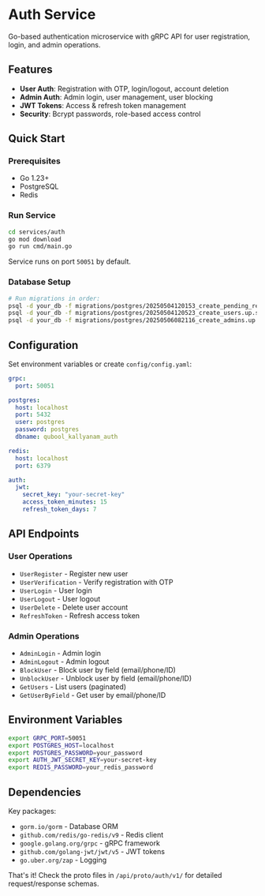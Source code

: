 # Auth Service

Go-based authentication microservice with gRPC API for user registration, login, and admin operations.

## Features

- **User Auth**: Registration with OTP, login/logout, account deletion
- **Admin Auth**: Admin login, user management, user blocking
- **JWT Tokens**: Access & refresh token management
- **Security**: Bcrypt passwords, role-based access control

## Quick Start

### Prerequisites
- Go 1.23+
- PostgreSQL
- Redis

### Run Service
```bash
cd services/auth
go mod download
go run cmd/main.go
```

Service runs on port `50051` by default.

### Database Setup
```bash
# Run migrations in order:
psql -d your_db -f migrations/postgres/20250504120153_create_pending_registrations.up.sql
psql -d your_db -f migrations/postgres/20250504120523_create_users.up.sql
psql -d your_db -f migrations/postgres/20250506082116_create_admins.up.sql
```

## Configuration

Set environment variables or create `config/config.yaml`:

```yaml
grpc:
  port: 50051

postgres:
  host: localhost
  port: 5432
  user: postgres
  password: postgres
  dbname: qubool_kallyanam_auth

redis:
  host: localhost
  port: 6379

auth:
  jwt:
    secret_key: "your-secret-key"
    access_token_minutes: 15
    refresh_token_days: 7
```

## API Endpoints

### User Operations
- `UserRegister` - Register new user
- `UserVerification` - Verify registration with OTP
- `UserLogin` - User login
- `UserLogout` - User logout
- `UserDelete` - Delete user account
- `RefreshToken` - Refresh access token

### Admin Operations  
- `AdminLogin` - Admin login
- `AdminLogout` - Admin logout
- `BlockUser` - Block user by field (email/phone/ID)
- `UnblockUser` - Unblock user by field (email/phone/ID)
- `GetUsers` - List users (paginated)
- `GetUserByField` - Get user by email/phone/ID

## Environment Variables

```bash
export GRPC_PORT=50051
export POSTGRES_HOST=localhost
export POSTGRES_PASSWORD=your_password
export AUTH_JWT_SECRET_KEY=your-secret-key
export REDIS_PASSWORD=your_redis_password
```

## Dependencies

Key packages:
- `gorm.io/gorm` - Database ORM
- `github.com/redis/go-redis/v9` - Redis client
- `google.golang.org/grpc` - gRPC framework
- `github.com/golang-jwt/jwt/v5` - JWT tokens
- `go.uber.org/zap` - Logging

That's it! Check the proto files in `/api/proto/auth/v1/` for detailed request/response schemas.